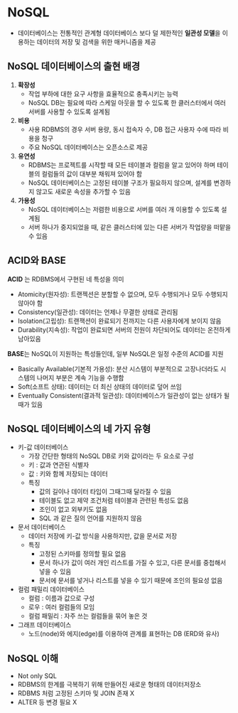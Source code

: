 # NoSQL
- 데이터베이스는 전통적인 관계형 데이터베이스 보다 덜 제한적인 **일관성 모델**을 이용하는 데이터의 저장 및 검색을 위한 매커니즘을 제공

## NoSQL 데이터베이스의 출현 배경
1. **확장성**
    - 작업 부하에 대한 요구 사항을 효율적으로 충족시키는 능력
    - NoSQL DB는 필요에 따라 스케일 아웃을 할 수 있도록 한 클러스터에서 여러 서버를 사용할 수 있도록 설계됨
2. **비용**
    - 사용 RDBMS의 경우 서버 용량, 동시 접속자 수, DB 접근 사용자 수에 따라 비용을 청구
    - 주요 NoSQL 데이터베이스는 오픈소스로 제공
3. **유연성**
    - RDBMS는 프로젝트를 시작할 때 모든 테이블과 컬럼을 알고 있어야 하며 테이블의 컬럼들의 값이 대부분 채워져 있어야 함
    - NoSQL 데이터베이스는 고정된 테이블 구조가 필요하지 않으며, 설계를 변경하지 않고도 새로운 속성을 추가할 수 있음
4. **가용성**
    - NoSQL 데이터베이스는 저렴한 비용으로 서버를 여러 개 이용할 수 있도록 설계됨
    - 서버 하나가 중지되었을 때, 같은 클러스터에 있는 다른 서버가 작업량을 떠맡을 수 있음

## ACID와 BASE
**ACID** 는 RDBMS에서 구현된 네 특성을 의미
- Atomicity(원자성): 트랜젝션은 분할할 수 없으며, 모두 수행되거나 모두 수행되지 않아야 함
- Consistency(일관성): 데이터는 언제나 무결한 상태로 관리됨
- Isolation(고립성): 트랜잭션이 완료되기 전까지는 다른 사용자에게 보이지 않음
- Durability(지속성): 작업이 완료되면 서버의 전원이 차단되어도 데이터는 온전하게 남아있음

**BASE**는 NoSQL이 지원하는 특성들인데, 일부 NoSQL은 일정 수준의 ACID를 지원
- Basically Available(기본적 가용성): 분산 시스템이 부분적으로 고장나더라도 시스템의 나머지
부분은 계속 기능을 수행함
- Soft(소프트 상태): 데이터는 더 최신 상태의 데이터로 덮어 쓰임
- Eventually Consistent(결과적 일관성): 데이터베이스가 일관성이 없는 상태가 될 때가 있음

## NoSQL 데이터베이스의 네 가지 유형
- 키-값 데이터베이스
    - 가장 간단한 형태의 NoSQL DB로 키와 값이라는 두 요소로 구성
    - 키 : 값과 연관된 식별자
    - 값 : 키와 함께 저장되는 데이터
    - 특징
        - 값의 길이나 데이터 타입이 그때그때 달라질 수 있음
        - 테이블도 없고 제약 조건처럼 테이블과 관련된 특성도 없음
        - 조인이 없고 외부키도 없음
        - SQL 과 같은 질의 언어를 지원하지 않음
- 문서 데이터베이스
    - 데이터 저장에 키-값 방식을 사용하지만, 값을 문서로 저장
    - 특징
        - 고정된 스키마를 정의할 필요 없음
        - 문서 하나가 값이 여러 개인 리스트를 가질 수 있고, 다른 문서를 중첩해서 넣을 수 있음
        - 문서에 문서를 넣거나 리스트를 넣을 수 있기 때문에 조인의 필요성 없음
- 컬럼 패밀리 데이터베이스
    - 컬럼 : 이름과 값으로 구성
    - 로우 : 여러 컬럼들의 모임
    - 컬럼 패밀리 : 자주 쓰는 컬럼들을 묶어 놓은 것
- 그래프 데이터베이스
    - 노드(node)와 에지(edge)를 이용하여 관계를 표현하는 DB (ERD와 유사)

## NoSQL 이해
- Not only SQL
- RDBMS의 한계를 극복하기 위해 만들어진 새로운 형태의 데이터저장소
- RDBMS 처럼 고정된 스키마 및 JOIN 존재 X
- ALTER 등 변경 필요 X
